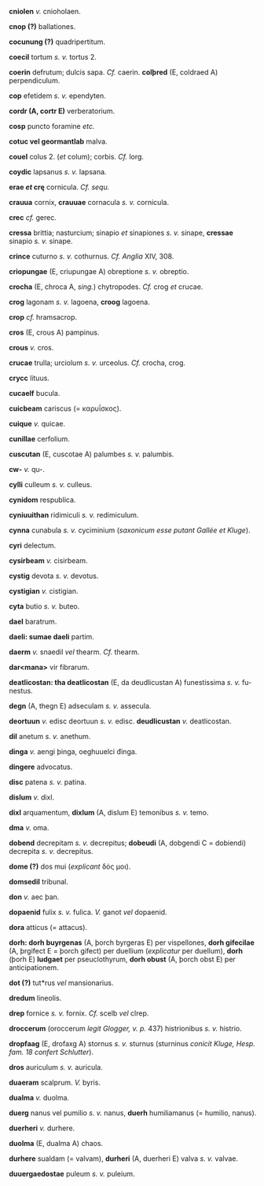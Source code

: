 **cniolen** *v.* cnioholaen.

**cnop (?)** ballationes.

**cocunung (?)** quadripertitum.

**coecil** tortum *s. v.* tortus 2.

**coerin** defrutum; dulcis sapa. *Cf.* caerin. **colþred** (E, coldraed
A) perpendiculum.

**cop** efetidem *s. v.* ependyten.

**cordr (A, cortr E)** verberatorium.

**cosp** puncto foramine *etc.*

**cotuc vel geormantlab** malva.

**couel** colus 2. (*et* colum); corbis. *Cf.* lorg.

**coydic** lapsanus *s. v.* lapsana.

**erae *et* crę** cornicula. *Cf. sequ.*

**crauua** cornix, **crauuae** cornacula *s. v.* cornicula.

**crec** *cf.* gerec.

**cressa** brittia; nasturcium; sinapio *et* sinapiones *s. v.* sinape,
**cressae** sinapio *s. v.* sinape.

**crince** cuturno *s. v.* cothurnus. *Cf. Anglia* XIV, 308.

**criopungae** (E, criupungae A) obreptione *s. v.* obreptio.

**crocha** (E, chroca A, *sing.*) chytropodes. *Cf.* crog *et* crucae.

**crog** lagonam *s. v.* lagoena, **croog** lagoena.

**crop** *cf.* hramsacrop.

**cros** (E, crous A) pampinus.

**crous** *v.* cros.

**crucae** trulla; urciolum *s. v.* urceolus. *Cf.* crocha, crog.

**crycc** lituus.

**cucaelf** bucula.

**cuicbeam** cariscus (= καρυΐσκος).

**cuique** *v.* quicae.

**cunillae** cerfolium.

**cuscutan** (E, cuscotae A) palumbes *s. v.* palumbis.

**cw-** *v.* qu-.

**cylli** culleum *s. v.* culleus.

**cynidom** respublica.

**cyniuuithan** ridimiculi *s. v.* redimiculum.

**cynna** cunabula *s. v.* cyciminium (*saxonicum esse putant Gallée et
Kluge*).

**cyri** delectum.

**cysirbeam** *v.* cisirbeam.

**cystig** devota *s. v.* devotus.

**cystigian** *v.* cistigian.

**cyta** butio *s. v.* buteo.

**dael** baratrum.

**daeli: sumae daeli** partim.

**daerm** *v.* snaedil *vel* thearm. *Cf.* thearm.

**dar\<mana\>** vir fibrarum.

**deatlicostan: tha deatlicostan** (E, da deudlicustan A) funestissima
*s. v.* fu­nestus.

**degn** (A, thegn E) adseculam *s. v.* assecula.

**deortuun** *v.* edisc deortuun *s. v.* edisc. **deudlicustan** *v.*
deatlicostan.

**dil** anetum *s. v.* anethum.

**dinga** *v.* aengi þinga, oeghuuelci đinga.

**dingere** advocatus.

**disc** patena *s. v.* patina.

**dislum** *v.* dixl.

**dixl** arquamentum, **dixlum** (A, dislum E) temonibus *s. v.* temo.

**dma** *v.* oma.

**dobend** decrepitam *s. v.* decrepitus; **dobeudi** (A, dobgendi C =
dobiendi) decrepita *s. v.* decrepitus.

**dome (?)** dos mui (*explicant* δός μοι).

**domsedil** tribunal.

**don** *v.* aec þan.

**dopaenid** fulix *s. v.* fulica. *V.* ganot *vel* dopaenid.

**dora** atticus (= attacus).

**dorh: dorh buyrgenas** (A, þorch byrgeras E) per vispellones, **dorh
gifecilae** (A, þrgifect E = þorch gifect) per duellium (*explicatur*
per duellum), **dorh** (þorh E) **ludgaet** per pseuclothyrum, **dorh
obust** (A, þorch obst E) per anticipationem.

**dot (?)** tut\*rus *vel* mansionarius.

**dredum** lineolis.

**drep** fornice *s. v.* fornix. *Cf.* scelb *vel* clrep.

**droccerum** (oroccerum *legit Glogger, v. p.* 437) histrionibus *s.
v.* histrio.

**dropfaag** (E, drofaxg A) stornus *s. v.* sturnus (sturninus *conicit
Kluge, Hesp. fam. 18 confert Schlutter*).

**dros** auriculum *s. v.* auricula.

**duaeram** scalprum. *V.* byris.

**dualma** *v.* duolma.

**duerg** nanus vel pumilio *s. v.* nanus, **duerh** humiliamanus (=
humilio, nanus).

**duerheri** *v.* durhere.

**duolma** (E, dualma A) chaos.

**durhere** sualdam (= valvam), **durheri** (A, duerheri E) valva *s.
v.* valvae.

**duuergaedostae** puleum *s. v.* puleium.
